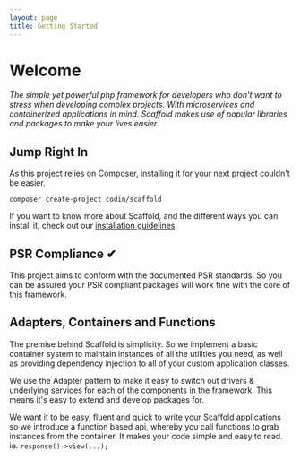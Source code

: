 ```yaml
---
layout: page
title: Getting Started
---
```


# Welcome

_The simple yet powerful php framework for developers who don't want to stress when developing complex projects. With microservices and containerized applications in mind. Scaffold makes use of popular libraries and packages to make your lives easier._

## Jump Right In

As this project relies on Composer, installing it for your next project couldn't be easier.

```
composer create-project codin/scaffold
```

If you want to know more about Scaffold, and the different ways you can install it, check out our [installation guidelines](/docs/getting-started/installation).

## PSR Compliance ✔

This project aims to conform with the documented PSR standards. So you can be assured your PSR compliant packages will work fine with the core of this framework.

## Adapters, Containers and Functions

The premise behind Scaffold is simplicity. So we implement a basic container system to maintain instances of all the utilities you need, as well as providing dependency injection to all of your custom application classes.

We use the Adapter pattern to make it easy to switch out drivers & underlying services for each of the components in the framework. This means it's easy to extend and develop packages for.

We want it to be easy, fluent and quick to write your Scaffold applications so we introduce a function based api, whereby you call functions to grab instances from the container. It makes your code simple and easy to read. ie. `response()->view(...);`